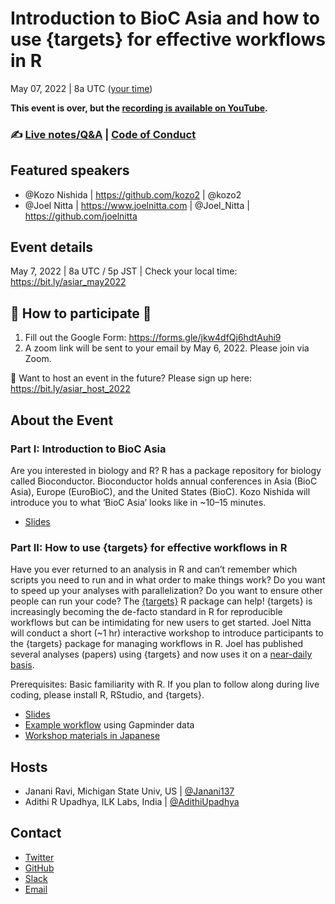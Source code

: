 # Introduction to BioC Asia and how to use {targets} for effective workflows in R
May 07, 2022 | 8a UTC ([your time](https://bit.ly/asiar_may2022))

**This event is over, but the [recording is available on YouTube](https://www.youtube.com/watch?v=XMvinGSG72k&t=4685s).**

### ✍️ [Live notes/Q&A](https://hackmd.io/8HzieKHoSEKLUoQRm9fBYg) | [Code of Conduct](https://github.com/AsiaR-community/coc)

## Featured speakers
- @Kozo Nishida | https://github.com/kozo2 | @kozo2
- @Joel Nitta | https://www.joelnitta.com | @Joel_Nitta | https://github.com/joelnitta

## Event details
May 7, 2022 | 8a UTC / 5p JST | Check your local time: https://bit.ly/asiar_may2022

## 🌟 How to participate 🌟
1. Fill out the Google Form: https://forms.gle/jkw4dfQj6hdtAuhi9
2. A zoom link will be sent to your email by May 6, 2022. Please join via Zoom.

📢 Want to host an event in the future?
Please sign up here: https://bit.ly/asiar_host_2022


## About the Event
### Part I: Introduction to BioC Asia
Are you interested in biology and R? R has a package repository for biology called Bioconductor. Bioconductor holds annual conferences in Asia (BioC Asia), Europe (EuroBioC), and the United States (BioC). Kozo Nishida will introduce you to what ‘BioC Asia’ looks like in ~10–15 minutes.

- [Slides](https://github.com/AsiaR-community/2022-bioCasia_targets/blob/main/Introduction%20to%20BioC%20Asia.pdf)

### Part II: How to use {targets} for effective workflows in R
Have you ever returned to an analysis in R and can’t remember which scripts you need to run and in what order to make things work? Do you want to speed up your analyses with parallelization? Do you want to ensure other people can run your code? The [{targets}](https://docs.ropensci.org/targets/) R package can help! {targets} is increasingly becoming the de-facto standard in R for reproducible workflows but can be intimidating for new users to get started. Joel Nitta will conduct a short (~1 hr) interactive workshop to introduce participants to the {targets} package for managing workflows in R. Joel has published several analyses (papers) using {targets} and now uses it on a [near-daily basis](https://github.com/joelnitta).

Prerequisites: Basic familiarity with R. If you plan to follow along during live coding, please install R, RStudio, and {targets}.

- [Slides](https://joelnitta.github.io/asiaR-targets-intro/)
- [Example workflow](https://github.com/joelnitta/targets_gapminder_example) using Gapminder data
- [Workshop materials in Japanese](https://togotv.dbcls.jp/20220331.html)

## Hosts
- Janani Ravi, Michigan State Univ, US | [@Janani137](//twitter.com/janani137)
- Adithi R Upadhya, ILK Labs, India | [@AdithiUpadhya](//twitter.com/AdithiUpadhya) 

## Contact
- [Twitter](//twitter.com/AsiaR_comm)
- [GitHub](//github.com/asiar-community)
- [Slack](//asiar-community.slack.com)
- [Email](asiar.community@gmail.com)
